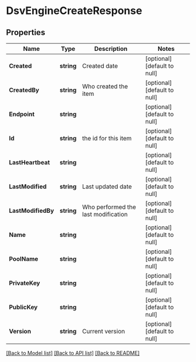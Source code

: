 # DsvEngineCreateResponse

## Properties
Name | Type | Description | Notes
------------ | ------------- | ------------- | -------------
**Created** | **string** | Created date | [optional] [default to null]
**CreatedBy** | **string** | Who created the item | [optional] [default to null]
**Endpoint** | **string** |  | [optional] [default to null]
**Id** | **string** | the id for this item | [optional] [default to null]
**LastHeartbeat** | **string** |  | [optional] [default to null]
**LastModified** | **string** | Last updated date | [optional] [default to null]
**LastModifiedBy** | **string** | Who performed the last modification | [optional] [default to null]
**Name** | **string** |  | [optional] [default to null]
**PoolName** | **string** |  | [optional] [default to null]
**PrivateKey** | **string** |  | [optional] [default to null]
**PublicKey** | **string** |  | [optional] [default to null]
**Version** | **string** | Current version | [optional] [default to null]

[[Back to Model list]](../README.md#documentation-for-models) [[Back to API list]](../README.md#documentation-for-api-endpoints) [[Back to README]](../README.md)


